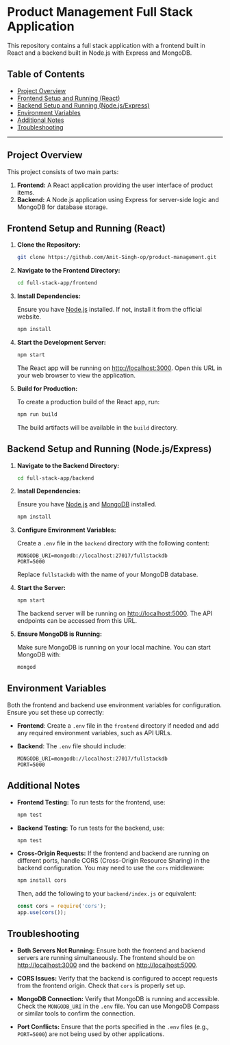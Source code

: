 # Product Management Full Stack Application

This repository contains a full stack application with a frontend built in React and a backend built in Node.js with Express and MongoDB.

## Table of Contents

- [Project Overview](#project-overview)
- [Frontend Setup and Running (React)](#frontend-setup-and-running-react)
- [Backend Setup and Running (Node.js/Express)](#backend-setup-and-running-nodejs-express)
- [Environment Variables](#environment-variables)
- [Additional Notes](#additional-notes)
- [Troubleshooting](#troubleshooting)

---

## Project Overview

This project consists of two main parts:

1. **Frontend:** A React application providing the user interface of product items.
2. **Backend:** A Node.js application using Express for server-side logic and MongoDB for database storage.

## Frontend Setup and Running (React)

1. **Clone the Repository:**

   ```bash
   git clone https://github.com/Amit-Singh-op/product-management.git
   ```

2. **Navigate to the Frontend Directory:**

   ```bash
   cd full-stack-app/frontend
   ```

3. **Install Dependencies:**

   Ensure you have [Node.js](https://nodejs.org/) installed. If not, install it from the official website.

   ```bash
   npm install
   ```

4. **Start the Development Server:**

   ```bash
   npm start
   ```

   The React app will be running on [http://localhost:3000](http://localhost:3000). Open this URL in your web browser to view the application.

5. **Build for Production:**

   To create a production build of the React app, run:

   ```bash
   npm run build
   ```

   The build artifacts will be available in the `build` directory.

## Backend Setup and Running (Node.js/Express)

1. **Navigate to the Backend Directory:**

   ```bash
   cd full-stack-app/backend
   ```

2. **Install Dependencies:**

   Ensure you have [Node.js](https://nodejs.org/) and [MongoDB](https://www.mongodb.com/try/download/community) installed.

   ```bash
   npm install
   ```

3. **Configure Environment Variables:**

   Create a `.env` file in the `backend` directory with the following content:

   ```
   MONGODB_URI=mongodb://localhost:27017/fullstackdb
   PORT=5000
   ```

   Replace `fullstackdb` with the name of your MongoDB database.

4. **Start the Server:**

   ```bash
   npm start
   ```

   The backend server will be running on [http://localhost:5000](http://localhost:5000). The API endpoints can be accessed from this URL.

5. **Ensure MongoDB is Running:**

   Make sure MongoDB is running on your local machine. You can start MongoDB with:

   ```bash
   mongod
   ```

## Environment Variables

Both the frontend and backend use environment variables for configuration. Ensure you set these up correctly:

- **Frontend**: Create a `.env` file in the `frontend` directory if needed and add any required environment variables, such as API URLs.

- **Backend**: The `.env` file should include:

  ```
  MONGODB_URI=mongodb://localhost:27017/fullstackdb
  PORT=5000
  ```

## Additional Notes

- **Frontend Testing:** To run tests for the frontend, use:

  ```bash
  npm test
  ```

- **Backend Testing:** To run tests for the backend, use:

  ```bash
  npm test
  ```

- **Cross-Origin Requests:** If the frontend and backend are running on different ports, handle CORS (Cross-Origin Resource Sharing) in the backend configuration. You may need to use the `cors` middleware:

  ```bash
  npm install cors
  ```

  Then, add the following to your `backend/index.js` or equivalent:

  ```javascript
  const cors = require('cors');
  app.use(cors());
  ```

## Troubleshooting

- **Both Servers Not Running:** Ensure both the frontend and backend servers are running simultaneously. The frontend should be on [http://localhost:3000](http://localhost:3000) and the backend on [http://localhost:5000](http://localhost:5000).

- **CORS Issues:** Verify that the backend is configured to accept requests from the frontend origin. Check that `cors` is properly set up.

- **MongoDB Connection:** Verify that MongoDB is running and accessible. Check the `MONGODB_URI` in the `.env` file. You can use MongoDB Compass or similar tools to confirm the connection.

- **Port Conflicts:** Ensure that the ports specified in the `.env` files (e.g., `PORT=5000`) are not being used by other applications.
